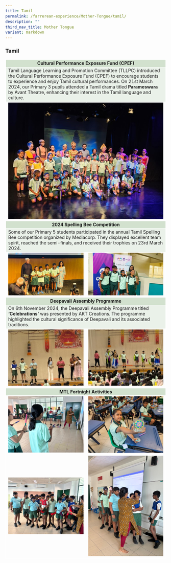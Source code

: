 ```yaml
---
title: Tamil
permalink: /farrerean-experience/Mother-Tongue/tamil/
description: ""
third_nav_title: Mother Tongue
variant: markdown
---
```

<h3>Tamil</h3>
<table border="1" style="width: 100%; border-collapse: collapse; border: 1px solid white;">
<tbody>
<tr>
<td bgcolor="d2e1ce" colspan="2" style="text-align: center; width: 99.863%; border: 1px solid white;"><strong>Cultural Performance Exposure Fund (CPEF)</strong></td>
</tr>
<tr>
<td bgcolor="eaf1e9" colspan="2" style="width: 99.863%; border: 1px solid white;">Tamil Language Learning and Promotion Committee (TLLPC) introduced the Cultural Performance Exposure Fund (CPEF) to encourage students to experience and enjoy Tamil cultural performances. On 21st March 2024, our Primary 3 pupils attended a Tamil drama titled <strong>Parameswara</strong> by Avant Theatre, enhancing their interest in the Tamil language and culture.</td>
	</tr>
<tr>
<td colspan="2" style="text-align: center; width:100%; border: 1px solid white;">
	<img src="/images/2025/MT%20Tamil/Picture1.jpg"></td>
</tr>
<tr>
<td bgcolor="d2e1ce" colspan="2" style="text-align: center; width: 99.863%; border: 1px solid white;"><strong>2024 Spelling Bee Competition</strong></td>
</tr>
<tr>
<td bgcolor="eaf1e9" colspan="2" style="width: 99.863%; border: 1px solid white;">Some of our Primary 5 students participated in the annual Tamil Spelling Bee competition organized by Mediacorp. They displayed excellent team spirit, reached the semi-finals, and received their trophies on 23rd March 2024.</td>
</tr>
<tr>
<td style="text-align: center; width: 50%; border: 1px solid white;"><img src="/images/2025/MT%20Tamil/Picture2.jpg"></td>
<td style="text-align: center; width: 50%; border: 1px solid white;"><img src="/images/2025/MT%20Tamil/Picture3.jpg"></td>
</tr>
<tr>
<td bgcolor="d2e1ce" colspan="4" style="text-align: center; width: 99.863%; border: 1px solid white;"><strong>Deepavali Assembly Programme</strong></td>
</tr>
<tr>
<td bgcolor="eaf1e9" colspan="2" style="width: 99.863%; border: 1px solid white;">On 6th November 2024, the Deepavali Assembly Programme titled <strong>‘Celebrations’</strong> was presented by AKT Creations. The programme highlighted the cultural significance of Deepavali and its associated traditions.</td>
</tr>
<tr>
<td style="text-align: center; width: 50%; border: 1px solid white;"><img src="/images/2025/MT%20Tamil/Picture4.jpg"></td>
<td style="text-align: center; width: 50%; border: 1px solid white;"><img src="/images/2025/MT%20Tamil/Picture5.jpg"></td>
</tr>
<tr>
<td bgcolor="d2e1ce" colspan="2" style="text-align: center; width: 99.863%; border: 1px solid white;"><strong>MTL Fortnight Activities</strong></td>
</tr>
<tr>
<td style="text-align: center; width: 50%; border: 1px solid white; vertical-align: middle;"><img src="/images/2025/MT%20Tamil/Picture6.jpg"></td>
<td style="text-align: center; width: 50%; border: 1px solid white; vertical-align: middle;"><img src="/images/2025/MT%20Tamil/Picture7.jpg"></td>
</tr>
	<tr>
<td style="text-align: center; width: 50%; border: 1px solid white; vertical-align: middle;"><img src="/images/2025/MT%20Tamil/Picture8.jpg"></td>
	<td style="text-align: center; width: 50%; border: 1px solid white; vertical-align: middle;"><img src="/images/2025/MT%20Tamil/Picture9.jpg"></td>
</tr>
</tbody>
</table>